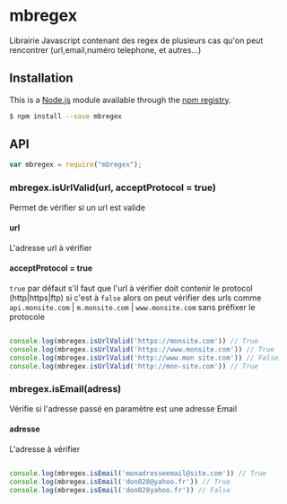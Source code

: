 # mbregex

Librairie Javascript contenant des regex de plusieurs cas qu'on peut rencontrer (url,email,numéro telephone, et autres...)

## Installation
This is a [Node.js](https://nodejs.org/en/) module available through the
[npm registry](https://www.npmjs.com/).

```bash
$ npm install --save mbregex
```

## API

```js
var mbregex = require("mbregex");

```

### mbregex.isUrlValid(url, acceptProtocol = true)
Permet de vérifier si un url est valide

#### url
L'adresse url à vérifier

#### acceptProtocol = true
`true` par défaut s'il faut que l'url à vérifier doit contenir le protocol (http|https|ftp)
si c'est à `false` alors on peut vérifier des urls comme `api.monsite.com` | `m.monsite.com` | `www.monsite.com` sans préfixer le protocole

```js

console.log(mbregex.isUrlValid('https://monsite.com')) // True
console.log(mbregex.isUrlValid('https://www.monsite.com')) // True
console.log(mbregex.isUrlValid('http://www.mon site.com')) // False
console.log(mbregex.isUrlValid('http://mon-site.com')) // True

```

### mbregex.isEmail(adress)

Vérifie si l'adresse passé en paramètre est une adresse Email

#### adresse

L'adresse à vérifier

```js

console.log(mbregex.isEmail('monadresseemail@site.com')) // True
console.log(mbregex.isEmail('don028@yahoo.fr')) // True
console.log(mbregex.isEmail('don028yahoo.fr')) // False
```